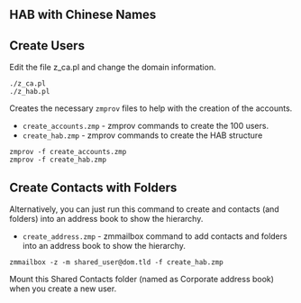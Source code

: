 
HAB with Chinese Names
----------------------

Create Users
------------

Edit the file z_ca.pl and change the domain information.

```
./z_ca.pl
./z_hab.pl
```

Creates the necessary `zmprov` files to help with the creation of the accounts.

* `create_accounts.zmp` - zmprov commands to create the 100 users.
* `create_hab.zmp` - zmprov commands to create the HAB structure


```
zmprov -f create_accounts.zmp
zmprov -f create_hab.zmp
```

Create Contacts with Folders
----------------------------

Alternatively, you can just run this command to create and contacts (and folders) into an address book to show the hierarchy.

* `create_address.zmp` - zmmailbox command to add contacts and folders into an address book to show the hierarchy.
```
zmmailbox -z -m shared_user@dom.tld -f create_hab.zmp
```

Mount this Shared Contacts folder (named as Corporate address book) when you create a new user.
